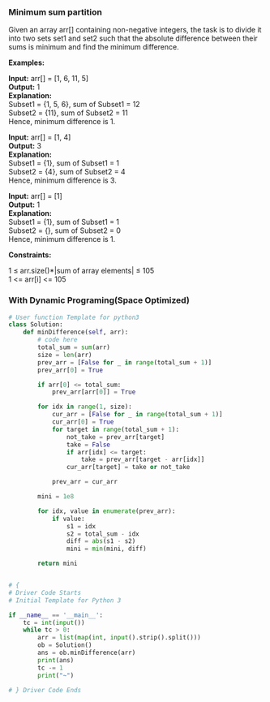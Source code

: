 ### Minimum sum partition


Given an array arr[]  containing non-negative integers, the task is to divide it into two sets set1 and set2 such that the absolute difference between their sums is minimum and find the minimum difference.

**Examples:**

**Input:** arr[] = [1, 6, 11, 5]  
**Output:** 1  
**Explanation:**   
Subset1 = {1, 5, 6}, sum of Subset1 = 12   
Subset2 = {11}, sum of Subset2 = 11   
Hence, minimum difference is 1.    

**Input:** arr[] = [1, 4]  
**Output:** 3  
**Explanation:**   
Subset1 = {1}, sum of Subset1 = 1  
Subset2 = {4}, sum of Subset2 = 4  
Hence, minimum difference is 3.

**Input:** arr[] = [1]  
**Output:** 1  
**Explanation:**  
Subset1 = {1}, sum of Subset1 = 1  
Subset2 = {}, sum of Subset2 = 0  
Hence, minimum difference is 1.  

**Constraints:**

1 ≤ arr.size()*|sum of array elements| ≤ 105  
1 <= arr[i] <= 105  

### With Dynamic Programing(Space Optimized)

```python
# User function Template for python3
class Solution:
    def minDifference(self, arr):
        # code here
        total_sum = sum(arr)
        size = len(arr)
        prev_arr = [False for _ in range(total_sum + 1)]
        prev_arr[0] = True

        if arr[0] <= total_sum:
            prev_arr[arr[0]] = True

        for idx in range(1, size):
            cur_arr = [False for _ in range(total_sum + 1)]
            cur_arr[0] = True
            for target in range(total_sum + 1):
                not_take = prev_arr[target]
                take = False
                if arr[idx] <= target:
                    take = prev_arr[target - arr[idx]]
                cur_arr[target] = take or not_take

            prev_arr = cur_arr

        mini = 1e8

        for idx, value in enumerate(prev_arr):
            if value:
                s1 = idx
                s2 = total_sum - idx
                diff = abs(s1 - s2)
                mini = min(mini, diff)

        return mini


# {
# Driver Code Starts
# Initial Template for Python 3

if __name__ == '__main__':
    tc = int(input())
    while tc > 0:
        arr = list(map(int, input().strip().split()))
        ob = Solution()
        ans = ob.minDifference(arr)
        print(ans)
        tc -= 1
        print("~")

# } Driver Code Ends
```